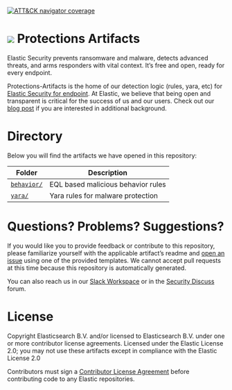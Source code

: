 [![ATT&CK navigator coverage](https://img.shields.io/badge/ATT&CK-Navigator-red.svg)](https://ela.st/protections-artifacts-navigator)
<h1><img src="https://static-www.elastic.co/v3/assets/bltefdd0b53724fa2ce/blt786d938064f8c8be/5e0e7b96fb35e665aed32798/logo-endpoint-32-color.svg"/>  Protections Artifacts</h1>


Elastic Security prevents ransomware and malware, detects advanced threats, and arms responders with vital context. It’s free and open, ready for every endpoint.

Protections-Artifacts is the home of our detection logic (rules, yara, etc) for [Elastic Security for endpoint](https://www.elastic.co/security/endpoint-security). At Elastic, we believe that being open and transparent is critical for the success of us and our users. Check out our [blog post](https://www.elastic.co/blog/continued-leadership-in-open-and-transparent-security) if you are interested in additional background.

# Directory

Below you will find the artifacts we have opened in this repository:

| Folder | Description |
| ------ | ----------- |
| [`behavior/`](behavior/) | EQL based malicious behavior rules |
| [`yara/`](yara) | Yara rules for malware protection |

# Questions? Problems? Suggestions?

If you would like you to provide feedback or contribute to this repository, please familiarize yourself with the applicable artifact’s readme and [open an issue](https://github.com/elastic/protections-artifacts/issues/new/choose) using one of the provided templates. We cannot accept pull requests at this time because this repository is automatically generated.

You can also reach us in our [Slack Workspace](https://www.elastic.co/blog/join-our-elastic-stack-workspace-on-slack) or in the [Security Discuss](https://discuss.elastic.co/c/security/) forum.

# License

Copyright Elasticsearch B.V. and/or licensed to Elasticsearch B.V. under one or more contributor license agreements. Licensed under the Elastic License 2.0; you may not use these artifacts except in compliance with the Elastic License 2.0

Contributors must sign a [Contributor License Agreement](https://www.elastic.co/contributor-agreement) before contributing code to any Elastic repositories.
